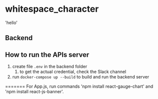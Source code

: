 # whitespace_character
'hello'

## Backend

## How to run the APIs server
1. create file `.env` in the backend folder 
    1. to get the actual credential, check the Slack channel
3. run `docker-compose up --build` to build and run the backend server

=======
For App.js, run commands 'npm install react-gauge-chart' and 'npm install react-js-banner'. 

